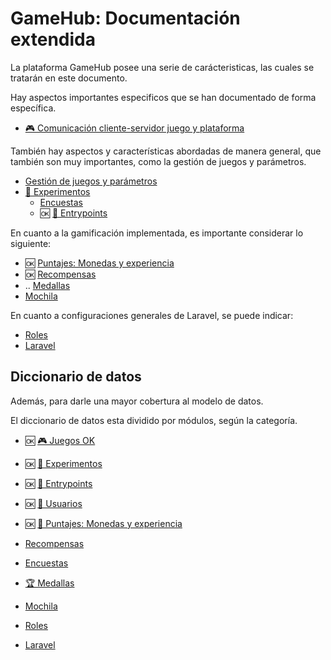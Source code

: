 # GameHub: Documentación extendida

La plataforma GameHub posee una serie de carácteristicas, las cuales se tratarán en este documento.

Hay aspectos importantes especificos que se han documentado de forma específica.

- [🎮 Comunicación cliente-servidor juego y plataforma](learn/game-flow.md)

También hay aspectos y características abordadas de manera general, que también son muy importantes, como la gestión de juegos y parámetros.

- [Gestión de juegos y parámetros](learn/games.md)
- [🧪 Experimentos](learn/experiments.md)
    - [Encuestas](learn/surveys.md)
    - 🆗 [🏁 Entrypoints](learn/entrypoints.md)

En cuanto a la gamificación implementada, es importante considerar lo siguiente:

- 🆗 [Puntajes: Monedas y experiencia](dd/scores-dd.md)
- 🆗 [Recompensas](dd/rewards-dd.md)
- .. [Medallas](dd/badges-dd.md)
- [Mochila](bag-dd.md)

En cuanto a configuraciones generales de Laravel, se puede indicar:

- [Roles](roles-dd.md)
- [Laravel](laravel-dd.md)


## Diccionario de datos

Además, para darle una mayor cobertura al modelo de datos.

El diccionario de datos esta dividido por módulos, según la categoría.

- 🆗 [🎮 Juegos OK](dd/games-dd.md)
- 🆗 [🧪 Experimentos](dd/experiments-dd.md)
- 🆗 [🏁 Entrypoints](dd/entrypoints-dd.md)
- 🆗 [👥 Usuarios](dd/users-dd.md)
- 🆗 [💯 Puntajes: Monedas y experiencia](dd/scores-dd.md)

- [Recompensas](dd/rewards-dd.md)
- [Encuestas](dd/surveys-dd.md)
- [🏆 Medallas](dd/badges-dd.md)
- [Mochila](dd/bag-dd.md)

- [Roles](dd/roles-dd.md)
- [Laravel](dd/laravel-dd.md)